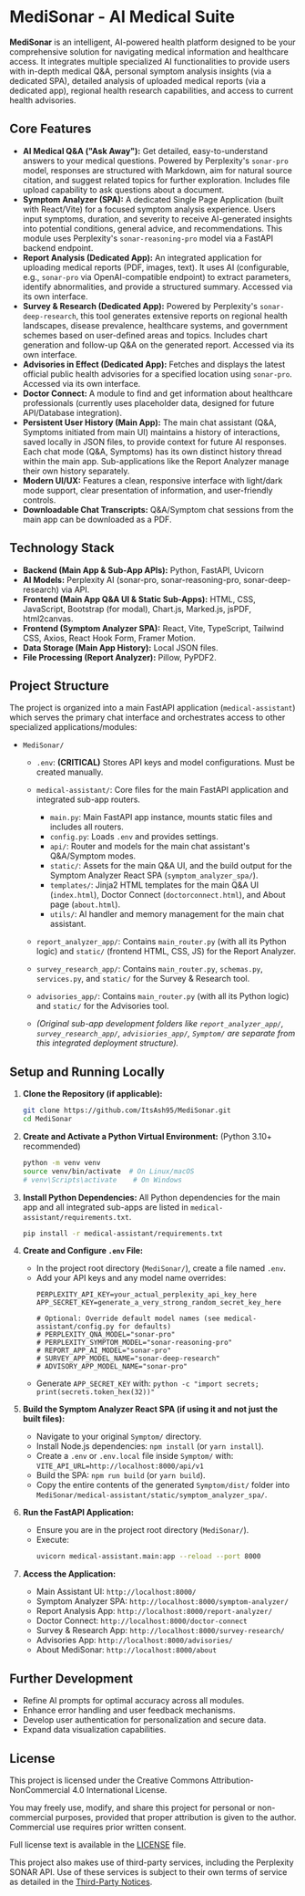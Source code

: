 # MediSonar - AI Medical Suite

**MediSonar** is an intelligent, AI-powered health platform designed to be your comprehensive solution for navigating medical information and healthcare access. It integrates multiple specialized AI functionalities to provide users with in-depth medical Q&A, personal symptom analysis insights (via a dedicated SPA), detailed analysis of uploaded medical reports (via a dedicated app), regional health research capabilities, and access to current health advisories.

## Core Features

*   **AI Medical Q&A ("Ask Away"):** Get detailed, easy-to-understand answers to your medical questions. Powered by Perplexity's `sonar-pro` model, responses are structured with Markdown, aim for natural source citation, and suggest related topics for further exploration. Includes file upload capability to ask questions about a document.
*   **Symptom Analyzer (SPA):** A dedicated Single Page Application (built with React/Vite) for a focused symptom analysis experience. Users input symptoms, duration, and severity to receive AI-generated insights into potential conditions, general advice, and recommendations. This module uses Perplexity's `sonar-reasoning-pro` model via a FastAPI backend endpoint.
*   **Report Analysis (Dedicated App):** An integrated application for uploading medical reports (PDF, images, text). It uses AI (configurable, e.g., `sonar-pro` via OpenAI-compatible endpoint) to extract parameters, identify abnormalities, and provide a structured summary. Accessed via its own interface.
*   **Survey & Research (Dedicated App):** Powered by Perplexity's `sonar-deep-research`, this tool generates extensive reports on regional health landscapes, disease prevalence, healthcare systems, and government schemes based on user-defined areas and topics. Includes chart generation and follow-up Q&A on the generated report. Accessed via its own interface.
*   **Advisories in Effect (Dedicated App):** Fetches and displays the latest official public health advisories for a specified location using `sonar-pro`. Accessed via its own interface.
*   **Doctor Connect:** A module to find and get information about healthcare professionals (currently uses placeholder data, designed for future API/Database integration).
*   **Persistent User History (Main App):** The main chat assistant (Q&A, Symptoms initiated from main UI) maintains a history of interactions, saved locally in JSON files, to provide context for future AI responses. Each chat mode (Q&A, Symptoms) has its own distinct history thread within the main app. Sub-applications like the Report Analyzer manage their own history separately.
*   **Modern UI/UX:** Features a clean, responsive interface with light/dark mode support, clear presentation of information, and user-friendly controls.
*   **Downloadable Chat Transcripts:** Q&A/Symptom chat sessions from the main app can be downloaded as a PDF.

## Technology Stack

*   **Backend (Main App & Sub-App APIs):** Python, FastAPI, Uvicorn
*   **AI Models:** Perplexity AI (sonar-pro, sonar-reasoning-pro, sonar-deep-research) via API.
*   **Frontend (Main App Q&A UI & Static Sub-Apps):** HTML, CSS, JavaScript, Bootstrap (for modal), Chart.js, Marked.js, jsPDF, html2canvas.
*   **Frontend (Symptom Analyzer SPA):** React, Vite, TypeScript, Tailwind CSS, Axios, React Hook Form, Framer Motion.
*   **Data Storage (Main App History):** Local JSON files.
*   **File Processing (Report Analyzer):** Pillow, PyPDF2.

## Project Structure

The project is organized into a main FastAPI application (`medical-assistant`) which serves the primary chat interface and orchestrates access to other specialized applications/modules:

*   `MediSonar/`
    *   `.env`: **(CRITICAL)** Stores API keys and model configurations. Must be created manually.
    *   `medical-assistant/`: Core files for the main FastAPI application and integrated sub-app routers.
        *   `main.py`: Main FastAPI app instance, mounts static files and includes all routers.
        *   `config.py`: Loads `.env` and provides settings.
        *   `api/`: Router and models for the main chat assistant's Q&A/Symptom modes.
        *   `static/`: Assets for the main Q&A UI, and the build output for the Symptom Analyzer React SPA (`symptom_analyzer_spa/`).
        *   `templates/`: Jinja2 HTML templates for the main Q&A UI (`index.html`), Doctor Connect (`doctorconnect.html`), and About page (`about.html`).
        *   `utils/`: AI handler and memory management for the main chat assistant.
    *   `report_analyzer_app/`: Contains `main_router.py` (with all its Python logic) and `static/` (frontend HTML, CSS, JS) for the Report Analyzer.
    *   `survey_research_app/`: Contains `main_router.py`, `schemas.py`, `services.py`, and `static/` for the Survey & Research tool.
    *   `advisories_app/`: Contains `main_router.py` (with all its Python logic) and `static/` for the Advisories tool.
        
        
    *   *(Original sub-app development folders like `report_analyzer_app/`, `survey_research_app/`, `advisiories_app/`, `Symptom/` are separate from this integrated deployment structure).*

## Setup and Running Locally

1.  **Clone the Repository (if applicable):**
    ```bash
    git clone https://github.com/ItsAsh95/MediSonar.git
    cd MediSonar
    ```

2.  **Create and Activate a Python Virtual Environment:**
    (Python 3.10+ recommended)
    ```bash
    python -m venv venv
    source venv/bin/activate  # On Linux/macOS
    # venv\Scripts\activate    # On Windows
    ```

3.  **Install Python Dependencies:**
    All Python dependencies for the main app and all integrated sub-apps are listed in `medical-assistant/requirements.txt`.
    ```bash
    pip install -r medical-assistant/requirements.txt
    ```

4.  **Create and Configure `.env` File:**
    *   In the project root directory (`MediSonar/`), create a file named `.env`.
    *   Add your API keys and any model name overrides:
        ```env
        PERPLEXITY_API_KEY=your_actual_perplexity_api_key_here
        APP_SECRET_KEY=generate_a_very_strong_random_secret_key_here

        # Optional: Override default model names (see medical-assistant/config.py for defaults)
        # PERPLEXITY_QNA_MODEL="sonar-pro"
        # PERPLEXITY_SYMPTOM_MODEL="sonar-reasoning-pro"
        # REPORT_APP_AI_MODEL="sonar-pro" 
        # SURVEY_APP_MODEL_NAME="sonar-deep-research"
        # ADVISORY_APP_MODEL_NAME="sonar-pro"
        ```
    *   Generate `APP_SECRET_KEY` with: `python -c "import secrets; print(secrets.token_hex(32))"`

5.  **Build the Symptom Analyzer React SPA (if using it and not just the built files):**
    *   Navigate to your original `Symptom/` directory.
    *   Install Node.js dependencies: `npm install` (or `yarn install`).
    *   Create a `.env` or `.env.local` file inside `Symptom/` with:
        `VITE_API_URL=http://localhost:8000/api/v1`
    *   Build the SPA: `npm run build` (or `yarn build`).
    *   Copy the entire contents of the generated `Symptom/dist/` folder into `MediSonar/medical-assistant/static/symptom_analyzer_spa/`.

6.  **Run the FastAPI Application:**
    *   Ensure you are in the project root directory (`MediSonar/`).
    *   Execute:
        ```bash
        uvicorn medical-assistant.main:app --reload --port 8000
        ```

7.  **Access the Application:**
    *   Main Assistant UI: `http://localhost:8000/`
    *   Symptom Analyzer SPA: `http://localhost:8000/symptom-analyzer/`
    *   Report Analysis App: `http://localhost:8000/report-analyzer/`
    *   Doctor Connect: `http://localhost:8000/doctor-connect`
    *   Survey & Research App: `http://localhost:8000/survey-research/`
    *   Advisories App: `http://localhost:8000/advisories/`
    *   About MediSonar: `http://localhost:8000/about`

## Further Development

*   Refine AI prompts for optimal accuracy across all modules.
*   Enhance error handling and user feedback mechanisms.
*   Develop user authentication for personalization and secure data.
*   Expand data visualization capabilities.

## License

This project is licensed under the Creative Commons Attribution-NonCommercial 4.0 International License.

You may freely use, modify, and share this project for personal or non-commercial purposes, provided that proper attribution is given to the author. Commercial use requires prior written consent.

Full license text is available in the [LICENSE](./LICENSE.txt) file.

This project also makes use of third-party services, including the Perplexity SONAR API. Use of these services is subject to their own terms of service as detailed in the [Third-Party Notices](.github/THIRD_PARTY_NOTICE.md).

